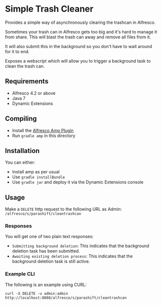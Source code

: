# Simple Trash Cleaner

Provides a simple way of asynchronously clearing the trashcan in Alfresco.

Sometimes your trash can in Alfresco gets too big and it's hard to manage it from share.  This will blast the trash can away and remove all files from it.

It will also submit this in the background so you don't have to wait around for it to end.

Exposes a webscript which will allow you to trigger a background task to clean the trash can.

## Requirements

* Alfresco 4.2 or above
* Java 7
* Dynamic Extensions

## Compiling

* Install the [Alfresco Amp Plugin](https://bitbucket.org/parashift/alfresco-amp-plugin)
* Run `gradle amp` in this directory

## Installation

You can either:
* Install amp as per usual
* Use `gradle installBundle`
* Use `gradle jar` and deploy it via the Dynamic Extensions console

## Usage

Make a `DELETE` http request to the following URL as Admin: `/alfresco/s/parashift/cleantrashcan`

### Responses

You will get one of two plain text responses:

* `Submitting background deletion`:  This indicates that the background deletion task has been submitted.
* `Awaiting existing deletion process`: This indicates that the background deletion task is still active.

### Example CLI

The following is an example using CURL:

    curl -X DELETE -u admin:admin http://localhost:8080/alfresco/s/parashift/cleantrashcan
